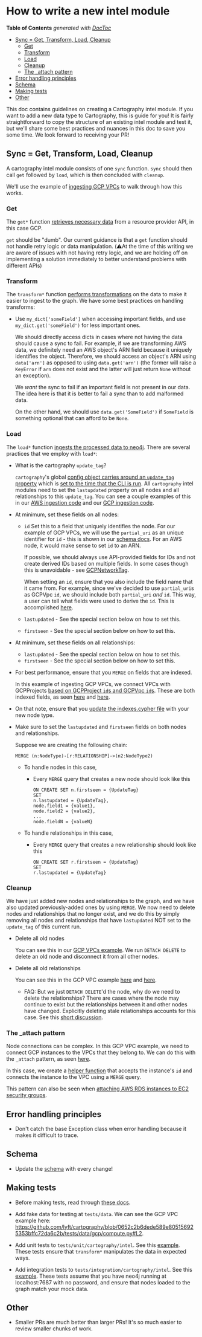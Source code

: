 # How to write a new intel module
<!-- START doctoc generated TOC please keep comment here to allow auto update -->
<!-- DON'T EDIT THIS SECTION, INSTEAD RE-RUN doctoc TO UPDATE -->
**Table of Contents**  *generated with [DocToc](https://github.com/thlorenz/doctoc)*

- [Sync = Get, Transform, Load, Cleanup](#sync--get-transform-load-cleanup)
  - [Get](#get)
  - [Transform](#transform)
  - [Load](#load)
  - [Cleanup](#cleanup)
  - [The _attach pattern](#the-_attach-pattern)
- [Error handling principles](#error-handling-principles)
- [Schema](#schema)
- [Making tests](#making-tests)
- [Other](#other)

<!-- END doctoc generated TOC please keep comment here to allow auto update -->

This doc contains guidelines on creating a Cartography intel module.  If you want to add a new data type to Cartography,
this is guide for you!  It is fairly straightforward to copy the structure of an existing intel module and test it,
but we'll share some best practices and nuances in this doc to save you some time.  We look forward to receiving your PR!


## Sync = Get, Transform, Load, Cleanup

A cartography intel module consists of one `sync` function.  `sync` should then call `get` followed by `load`, which is
then concluded with `cleanup`.

We'll use the example of [ingesting GCP VPCs](https://github.com/lyft/cartography/blob/9607b0835928e8195f9b8d601c4f32a37d17de96/cartography/intel/gcp/compute.py#L875)
to walk through how this works.

### Get

The `get*` function [retrieves necessary data](https://github.com/lyft/cartography/blob/8d60311a10156cd8aa16de7e1fe3e109cc3eca0f/cartography/intel/gcp/compute.py#L98)
from a resource provider API, in this case GCP.

`get` should be "dumb".  Our current guidance is that a `get` function should not handle retry logic or data
manipulation. (⚠️At the time of this writing we are aware of issues with not having retry logic, and we are holding off
on implementing a solution immediately to better understand problems with different APIs)

### Transform

The `transform*` function [performs transformations](https://github.com/lyft/cartography/blob/8d60311a10156cd8aa16de7e1fe3e109cc3eca0f/cartography/intel/gcp/compute.py#L193)
on the data to make it easier to ingest to the graph.  We have some best practices on handling transforms:

- Use `my_dict['someField']` when accessing important fields, and use `my_dict.get('someField')` for less important ones.

    We should directly access dicts in cases where not having the data should cause a sync to fail.
    For example, if we are transforming AWS data, we definitely need an AWS object's ARN field because it uniquely
    identifies the object.  Therefore, we should access an object's ARN using `data['arn']` as opposed to
    using `data.get('arn')` (the former will raise a `KeyError` if `arn` does not exist and the latter will just return
    `None` without an exception).

    We _want_ the sync to fail if an important field is not present in our data.  The idea here is that
    it is better to fail a sync than to add malformed data.

    On the other hand, we should use `data.get('SomeField')` if `SomeField` is something optional that can afford to be `None`.


### Load

The `load*` function [ingests the processed data to neo4j](https://github.com/lyft/cartography/blob/8d60311a10156cd8aa16de7e1fe3e109cc3eca0f/cartography/intel/gcp/compute.py#L442).
There are several practices that we employ with `load*`:

- What is the cartography `update_tag`?

    `cartography`'s global [config object carries around an `update_tag` property](https://github.com/lyft/cartography/blob/8d60311a10156cd8aa16de7e1fe3e109cc3eca0f/cartography/cli.py#L91-L98) which is
    [set to the time that the CLI is run](https://github.com/lyft/cartography/blob/8d60311a10156cd8aa16de7e1fe3e109cc3eca0f/cartography/sync.py#L131-L134).
    All `cartography` intel modules need to set the `lastupdated` property on all nodes and all relationships to this
    `update_tag`.  You can see a couple examples of this in our
    [AWS ingestion code](https://github.com/lyft/cartography/blob/8d60311a10156cd8aa16de7e1fe3e109cc3eca0f/cartography/intel/aws/__init__.py#L106) and our
    [GCP ingestion code](https://github.com/lyft/cartography/blob/8d60311a10156cd8aa16de7e1fe3e109cc3eca0f/cartography/intel/gcp/__init__.py#L134).


- At minimum, set these fields on all nodes:
    - `id`
        Set this to a field that uniquely identifies the node.  For our example of GCP VPCs, we will use the `partial_uri`
        as an unique identifier for `id` - this is shown in our
        [schema docs](https://github.com/lyft/cartography/blob/8d60311a10156cd8aa16de7e1fe3e109cc3eca0f/docs/schema/gcp.md#gcpvpc).
        For an AWS node, it would make sense to set `id` to an ARN.

        If possible, we should always use API-provided fields for IDs and not create derived IDs based on multiple fields.
        In some cases though this is unavoidable -
        see [GCPNetworkTag](https://github.com/lyft/cartography/blob/8d60311a10156cd8aa16de7e1fe3e109cc3eca0f/docs/schema/gcp.md#gcpnetworktag).

        When setting an `id`, ensure that you also include the field name that it came from.  For example, since we've
        decided to use `partial_uri`s as GCPVpc `id`,  we should include both `partial_uri` _and_ `id`.  This way,
        a user can tell what fields were used to derive the `id`.  This is accomplished [here](https://github.com/lyft/cartography/blob/8d60311a10156cd8aa16de7e1fe3e109cc3eca0f/cartography/intel/gcp/compute.py#L455-L457).

    - `lastupdated` - See the special section below on how to set this.
    - `firstseen` - See the special section below on how to set this.

- At minimum, set these fields on all relationships:
    - `lastupdated` - See the special section below on how to set this.
    - `firstseen` - See the special section below on how to set this.

- For best performance, ensure that you `MERGE` on fields that are indexed.

    In this example of ingesting GCP VPCs, we connect VPCs with GCPProjects
    [based on GCPProject `id`s and GCPVpc `id`s](https://github.com/lyft/cartography/blob/8d60311a10156cd8aa16de7e1fe3e109cc3eca0f/cartography/intel/gcp/compute.py#L451).
    These are both indexed fields, as seen [here](https://github.com/lyft/cartography/blob/8d60311a10156cd8aa16de7e1fe3e109cc3eca0f/cartography/data/indexes.cypher#L45)
    and [here](https://github.com/lyft/cartography/blob/8d60311a10156cd8aa16de7e1fe3e109cc3eca0f/cartography/data/indexes.cypher#L42).

- On that note, ensure that you [update the indexes.cypher file](https://github.com/lyft/cartography/blob/8d60311a10156cd8aa16de7e1fe3e109cc3eca0f/cartography/data/indexes.cypher)
  with your new node type.


- Make sure to set the `lastupdated` and `firstseen` fields on both nodes and relationships.

    Suppose we are creating the following chain:

    ```cypher
    MERGE (n:NodeType)-[r:RELATIONSHIP]->(n2:NodeType2)
    ```

    - To handle nodes in this case,

        - Every `MERGE` query that creates a new node should look like this

            ```cypher
            ON CREATE SET n.firstseen = {UpdateTag}
            SET
            n.lastupdated = {UpdateTag},
            node.field1 = {value1},
            node.field2 = {value2},
            ...
            node.fieldN = {valueN}
            ```

    - To handle relationships in this case,

        - Every `MERGE` query that creates a new relationship should look like this

            ```cypher
            ON CREATE SET r.firstseen = {UpdateTag}
            SET
            r.lastupdated = {UpdateTag}
            ```



### Cleanup

We have just added new nodes and relationships to the graph, and we have also updated previously-added ones
by using `MERGE`.  We now need to delete nodes and relationships that no longer exist, and we do this by simply removing
all nodes and relationships that have `lastupdated` NOT set to the `update_tag` of this current run.

- Delete all old nodes

    You can see this in our [GCP VPCs example](https://github.com/lyft/cartography/blob/8d60311a10156cd8aa16de7e1fe3e109cc3eca0f/cartography/data/jobs/cleanup/gcp_compute_vpc_cleanup.json#L4).
    We run `DETACH DELETE` to delete an old node and disconnect it from all other nodes.

 - Delete all old relationships

    You can see this in the GCP VPC example [here](https://github.com/lyft/cartography/blob/8d60311a10156cd8aa16de7e1fe3e109cc3eca0f/cartography/data/jobs/cleanup/gcp_compute_vpc_cleanup.json#L10)
    and [here](https://github.com/lyft/cartography/blob/8d60311a10156cd8aa16de7e1fe3e109cc3eca0f/cartography/data/jobs/cleanup/gcp_compute_vpc_cleanup.json#L16).

    - FAQ: But we just `DETACH DELETE`'d the node, why do we need to delete the relationships?
        There are cases where the node may continue to exist but the relationships between it and other nodes have changed.
        Explicitly deleting stale relationships accounts for this case.
        See this [short discussion](https://github.com/lyft/cartography/pull/124/files#r312277725).


### The _attach pattern

Node connections can be complex.  In this GCP VPC example, we need to connect GCP instances to the VPCs that
they belong to.  We can do this with the `_attach` pattern, as seen [here](https://github.com/lyft/cartography/blob/8d60311a10156cd8aa16de7e1fe3e109cc3eca0f/cartography/intel/gcp/compute.py#L439).

In this case, we create a [helper function](https://github.com/lyft/cartography/blob/8d60311a10156cd8aa16de7e1fe3e109cc3eca0f/cartography/intel/gcp/compute.py#L660)
that accepts the instance's `id` and connects the instance to the VPC using a `MERGE` query.

This pattern can also be seen when [attaching AWS RDS instances to EC2 security groups](https://github.com/lyft/cartography/blob/8d60311a10156cd8aa16de7e1fe3e109cc3eca0f/cartography/intel/aws/rds.py#L108).


## Error handling principles

- Don't catch the base Exception class when error handling because it makes it difficult to trace.


## Schema

- Update the [schema](https://github.com/lyft/cartography/tree/8d60311a10156cd8aa16de7e1fe3e109cc3eca0f/docs/schema)
with every change!

## Making tests

- Before making tests, read through [these docs](developer-guide.md).

- Add fake data for testing at `tests/data`.  We can see
the GCP VPC example here: https://github.com/lyft/cartography/blob/0652c2b6dede589e805156925353bffc72da6c2b/tests/data/gcp/compute.py#L2.

- Add unit tests to `tests/unit/cartography/intel`.  See this [example](https://github.com/lyft/cartography/blob/828ed600f2b14adae9d0b78ef82de0acaf24b86a/tests/unit/cartography/intel/gcp/test_compute.py).
  These tests ensure that `transform*` manipulates the data in expected ways.

- Add integration tests to  `tests/integration/cartography/intel`.  See this [example](https://github.com/lyft/cartography/blob/828ed600f2b14adae9d0b78ef82de0acaf24b86a/tests/integration/cartography/intel/gcp/test_compute.py).
  These tests assume that you have neo4j running at localhost:7687 with no password, and ensure that nodes loaded to the
  graph match your mock data.

## Other

- Smaller PRs are much better than larger PRs!  It's so much easier to review smaller chunks of work.
